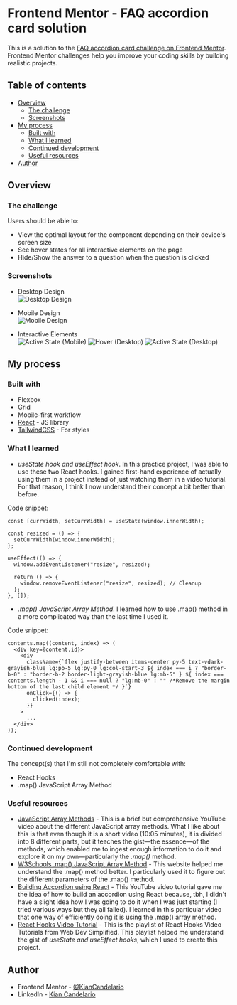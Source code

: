 # Frontend Mentor - FAQ accordion card solution

This is a solution to the [FAQ accordion card challenge on Frontend Mentor](https://www.frontendmentor.io/challenges/faq-accordion-card-XlyjD0Oam). Frontend Mentor challenges help you improve your coding skills by building realistic projects.

## Table of contents

- [Overview](#overview)
  - [The challenge](#the-challenge)
  - [Screenshots](#screenshot)
- [My process](#my-process)
  - [Built with](#built-with)
  - [What I learned](#what-i-learned)
  - [Continued development](#continued-development)
  - [Useful resources](#useful-resources)
- [Author](#author)

## Overview

### The challenge

Users should be able to:

- View the optimal layout for the component depending on their device's screen size
- See hover states for all interactive elements on the page
- Hide/Show the answer to a question when the question is clicked

### Screenshots

- Desktop Design <br />
  ![Desktop Design](./faqAccordion/public/design/desktop_design.png)

- Mobile Design <br />
  ![Mobile Design](./faqAccordion/public/design/mobile_design.png)

- Interactive Elements <br />
  ![Active State (Mobile)](./faqAccordion/public/design/mobile_active.png)
  ![Hover (Desktop)](./faqAccordion/public/design/hover_state.png)
  ![Active State (Desktop)](./faqAccordion/public/design/desktop_active.png)

## My process

### Built with

- Flexbox
- Grid
- Mobile-first workflow
- [React](https://reactjs.org/) - JS library
- [TailwindCSS](https://tailwindcss.com/) - For styles

### What I learned

- _useState hook and useEffect hook_. In this practice project, I was able to use these two React hooks. I gained first-hand experience of actually using them in a project instead of just watching them in a video tutorial. For that reason, I think I now understand their concept a bit better than before.

Code snippet:

```tsx
const [currWidth, setCurrWidth] = useState(window.innerWidth);

const resized = () => {
  setCurrWidth(window.innerWidth);
};

useEffect(() => {
  window.addEventListener("resize", resized);

  return () => {
    window.removeEventListener("resize", resized); // Cleanup
  };
}, []);
```

- _.map() JavaScript Array Method_. I learned how to use .map() method in a more complicated way than the last time I used it.

Code snippet:

```tsx
contents.map((content, index) => (
  <div key={content.id}>
    <div
      className={`flex justify-between items-center py-5 text-vdark-grayish-blue lg:pb-5 lg:py-0 lg:col-start-3 ${ index === i ? "border-b-0" : "border-b-2 border-light-grayish-blue lg:mb-5" } ${ index === contents.length - 1 && i === null ? "lg:mb-0" : "" /*Remove the margin bottom of the last child element */ }`}
      onClick={() => {
        clicked(index);
      }}
    >
      ...
  </div>
));
```

### Continued development

The concept(s) that I'm still not completely comfortable with:

- React Hooks
- .map() JavaScript Array Method

### Useful resources

- [JavaScript Array Methods](https://youtu.be/R8rmfD9Y5-c) - This is a brief but comprehensive YouTube video about the different JavaScript array methods. What I like about this is that even though it is a short video (10:05 minutes), it is divided into 8 different parts, but it teaches the gist—the essence—of the methods, which enabled me to ingest enough information to do it and explore it on my own—particularly the _.map()_ method.
- [W3Schools .map() JavaScript Array Method](https://www.w3schools.com/jsref/jsref_map.asp) - This website helped me understand the .map() method better. I particularly used it to figure out the different parameters of the .map() method.
- [Building Accordion using React](https://youtu.be/bGpZrr32ECw) - This YouTube video tutorial gave me the idea of how to build an accordion using React because, tbh, I didn't have a slight idea how I was going to do it when I was just starting (I tried various ways but they all failed). I learned in this particular video that one way of efficiently doing it is using the .map() array method.
- [React Hooks Video Tutorial](https://youtube.com/playlist?list=PLZlA0Gpn_vH8EtggFGERCwMY5u5hOjf-h) - This is the playlist of React Hooks Video Tutorials from Web Dev Simplified. This playlist helped me understand the gist of _useState and useEffect hooks_, which I used to create this project.

## Author

- Frontend Mentor - [@KianCandelario](https://www.frontendmentor.io/profile/KianCandelario)
- LinkedIn - [Kian Candelario](https://www.linkedin.com/in/kian-candelario-11440a240/)
